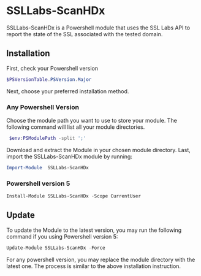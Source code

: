 # SSLLabs-ScanHDx

SSLLabs-ScanHDx is a Powershell module that uses the SSL Labs API to report the state of the SSL associated with the tested domain.

## Installation

First, check your Powershell version

```powershell
$PSVersionTable.PSVersion.Major
```

Next, choose your preferred installation method.

### Any Powershell Version

Choose the module path you want to use to store your module. The following command will list all your module directories.

```powershell
 $env:PSModulePath -split ';'
```

Download and extract the Module in your chosen module directory.
Last, import the SSLLabs-ScanHDx module by running:

```powershell
Import-Module  SSLLabs-ScanHDx
```

### Powershell version 5

```powershell
Install-Module SSLLabs-ScanHDx -Scope CurrentUser
```

## Update

To update the Module to the latest version, you may run the following command if you using Powershell version 5:

```powershell
Update-Module SSLLabs-ScanHDx -Force
```

For any powershell version, you may replace the module directory with the latest one. The process is similar to the above installation instruction.
